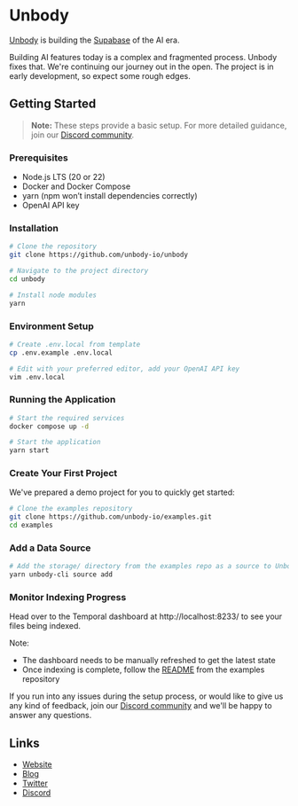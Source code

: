 # Unbody
[Unbody](https://unbody.io/) is building the [Supabase](https://supabase.com/) of the AI era.

Building AI features today is a complex and fragmented process. Unbody fixes that. We're continuing our journey out in the open. The project is in early development, so expect some rough edges.

## Getting Started

> **Note:** These steps provide a basic setup. For more detailed guidance, join our [Discord community](https://discord.gg/UX8WKEsVPu).

### Prerequisites

- Node.js LTS (20 or 22)
- Docker and Docker Compose
- yarn (npm won’t install dependencies correctly)
- OpenAI API key

### Installation

```bash
# Clone the repository
git clone https://github.com/unbody-io/unbody

# Navigate to the project directory
cd unbody

# Install node modules
yarn
```

### Environment Setup

```bash
# Create .env.local from template
cp .env.example .env.local

# Edit with your preferred editor, add your OpenAI API key
vim .env.local
```

### Running the Application

```bash
# Start the required services
docker compose up -d

# Start the application
yarn start
```

### Create Your First Project

We've prepared a demo project for you to quickly get started:

```bash
# Clone the examples repository
git clone https://github.com/unbody-io/examples.git
cd examples
```

### Add a Data Source

```bash
# Add the storage/ directory from the examples repo as a source to Unbody
yarn unbody-cli source add
```

### Monitor Indexing Progress

Head over to the Temporal dashboard at http://localhost:8233/ to see your files being indexed.

Note:

- The dashboard needs to be manually refreshed to get the latest state
- Once indexing is complete, follow the [README](https://github.com/unbody-io/examples) from the examples repository

If you run into any issues during the setup process, or would like to give us any kind of feedback, join our [Discord community](https://discord.gg/UX8WKEsVPu) and we'll be happy to answer any questions.

## Links

- [Website](https://unbody.io/)
- [Blog](https://unbody.io/blog)
- [Twitter](https://twitter.com/unbody_io)
- [Discord](https://discord.gg/UX8WKEsVPu)
